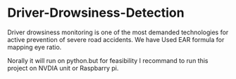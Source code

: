 # Driver-Drowsiness-Detection
Driver drowsiness monitoring is one of the most demanded technologies for active prevention of severe road accidents.
We have Used EAR formula for mapping eye ratio.

Norally it will run on python.but for feasibility I  recommand to run this project on NVDIA unit or Raspbarry pi. 
